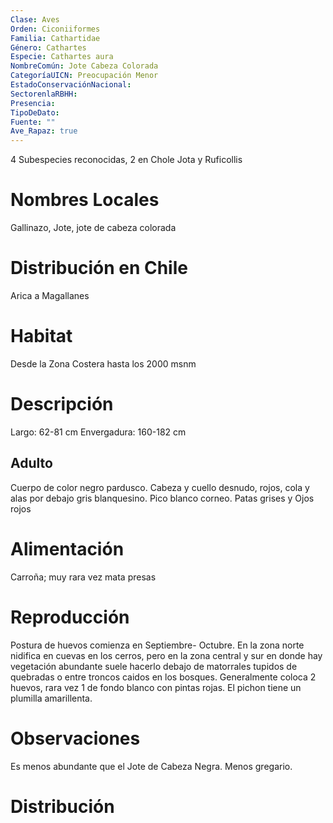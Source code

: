 ```yaml
---
Clase: Aves
Orden: Ciconiiformes
Familia: Cathartidae
Género: Cathartes
Especie: Cathartes aura
NombreComún: Jote Cabeza Colorada
CategoríaUICN: Preocupación Menor
EstadoConservaciónNacional: 
SectorenlaRBHH: 
Presencia: 
TipoDeDato: 
Fuente: ""
Ave_Rapaz: true
---
```

4 Subespecies reconocidas, 2 en Chole Jota y Ruficollis
# Nombres Locales
Gallinazo, Jote,  jote de cabeza colorada
# Distribución en Chile
Arica a Magallanes
# Habitat
Desde la Zona Costera hasta los 2000 msnm
# Descripción
Largo: 62-81 cm
Envergadura: 160-182 cm
## Adulto
Cuerpo de color negro pardusco. Cabeza y cuello desnudo, rojos, cola y alas por debajo gris blanquesino. Pico blanco corneo. Patas grises y Ojos rojos
# Alimentación
Carroña; muy rara vez mata presas
# Reproducción
Postura de huevos comienza en Septiembre- Octubre. 
En la zona norte nidifica en cuevas en los cerros, pero en la zona central y sur en donde hay vegetación abundante suele hacerlo debajo de matorrales tupidos de quebradas o entre troncos caidos en los bosques.
Generalmente coloca 2 huevos, rara vez 1 de fondo blanco con pintas rojas. 
El pichon tiene un plumilla amarillenta.
# Observaciones
Es menos abundante que el Jote de Cabeza Negra. Menos gregario.
# Distribución
